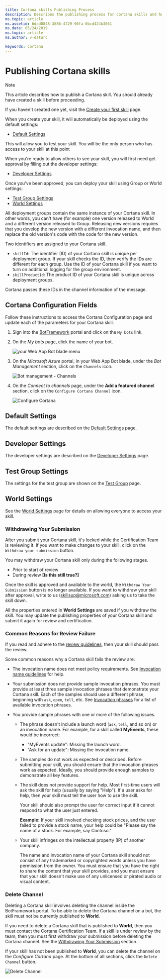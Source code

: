 ```yaml
---
title: Cortana skills Publishing Process
description: Describes the publishing process for Cortana skills and how to deploy skills to self, group, and world. 
ms.topic: article
ms.assetid: 6dad0848-3886-4729-90fa-0bcd424b3561
ms.date: 05/24/2019
ms.topic: article
ms.author: v-daturc

keywords: cortana
---
```


# Publishing Cortana skills

>[!NOTE]
> This article describes how to publish a Cortana skill. You should already have created a skill before proceeding.
>
> If you haven't created one yet, visit the [Create your first skill](./get-started.md) page.

When you create your skill, it will automatically be deployed using the default settings:

* [Default Settings](#default-settings)

This will allow you to test your skill. You will be the only person who has access to your skill at this point

When you're ready to allow others to see your skill, you will first need get approval by filling out the developer settings:

* [Developer Settings](#developer-settings)

Once you've been approved, you can deploy your skill using Group or World settings:

* [Test Group Settings](#test-group-settings)
* [World Settings](#world-settings)

All deployment groups contain the same instance of your Cortana skill. In other words, you can't have (for example) one version released to World and a different version released to Group. Releasing new versions requires that you develop the new version with a different invocation name, and then replace the old version's code with the code for the new version.

Two identifiers are assigned to your Cortana skill.

* `skillId`:  The identifier (ID) of your Cortana skill is unique per deployment group. If your skill checks the ID, then verify the IDs are different for each group. Use the ID of your Cortana skill if you want to turn on additional logging for the group environment.
* `skillProductId`: The product ID of your Cortana skill is unique across deployment groups.

Cortana passes these IDs in the channel information of the message.

## Cortana Configuration Fields

Follow these instructions to access the Cortana Configuration page and update each of the parameters for your Cortana skill.

1. Sign into the [BotFramework](https://dev.botframework.com) portal and click on the `My bots` link.

1. On the *My bots* page, click the name of your bot.

    ![your Web App Bot blade menu](../media/images/my-bots-page.png)

1. On the *Microsoft Azure* portal, in your Web App Bot blade, under the *Bot Management* section, click on the `Channels` icon.

    ![Bot management - Channels](../media/images/bot_management-channels.png)

1. On the *Connect to channels* page, under the **Add a featured channel** section, click on the `Configure Cortana Channel` icon.

    ![Configure Cortana](../media/images/configure_cortana.png)

## Default Settings

The default settings are described on the [Default Settings](./pub-default-settings.md) page.

## Developer Settings

The developer settings are described on the [Developer Settings](./pub-developer-settings.md) page.

## Test Group Settings

The settings for the test group are shown on the [Test Group](./pub-test-settings.md) page.

## World Settings

See the [World Settings](./pub-world-settings.md) page for details on allowing everyone to access your skill.

### Withdrawing Your Submission

After you submit your Cortana skill, it's locked while the Certification Team is reviewing it. If you want to make changes to your skill, click on the `Withdraw your submission` button.

You may withdraw your Cortana skill only during the following stages.

* Prior to start of review
* During review **[Is this still true?]**

Once the skill is approved and available to the world, the `Withdraw Your Submission` button is no longer available. If you want to withdraw your skill after approval, write to us (skillsup@microsoft.com) asking us to take the skill down.

All the properties entered in **World Settings** are saved if you withdraw the skill. You may update the publishing properties of your Cortana skill and submit it again for review and certification.

### Common Reasons for Review Failure

If you read and adhere to the [review guidelines](./skill-review-guidelines.md), then your skill should pass the review.

Some common reasons why a Cortana skill fails the review are:

* The invocation name does not meet policy requirements. See [Invocation name guidelines](https://docs.microsoft.com/en-us/cortana/skills/cortana-invocation-guidelines) for help.

* Your submission does not provide sample invocation phrases.  You must provide at least three sample invocation phrases that demonstrate your Cortana skill. Each of the samples should use a different phrase, beginning with `ask`, `open`, `tell`, etc. See [Invocation phrases](https://docs.microsoft.com/en-us/cortana/skills/cortana-invocation-guidelines#invocation-phrases) for a list of available invocation phrases.

* You provide sample phrases with one or more of the following issues.

  * The phrase doesn't include a launch word (`ask`, `tell`, and so on) or an invocation name. For example, for a skill called **MyEvents**, these would be incorrect:

      * "MyEvents update": Missing the launch word.
      * "Ask for an update": Missing the invocation name.

  * The samples do not work as expected or described. Before submitting your skill, you should ensure that the invocation phrases work as expected. Ideally, you should provide enough samples to demonstrate all key features.
  
  * The skill does not provide support for help. Most first-time users will ask the skill for help (usually by saying "Help"). If a user asks for help, then your skill must tell the user how to use the skill.
  
      Your skill should also prompt the user for correct input if it cannot respond to what the user just entered.
  
      **Example:** If your skill involved checking stock prices, and the user failed to provide a stock name, your help could be "Please say the name of a stock. For example, say Contoso."
  
  * Your skill infringes on the intellectual property (IP) of another company.
  
      The name and invocation name of your Cortana skill should not consist of any trademarked or copyrighted words unless you have permission from the owner. You must ensure that you have the right to share the content that your skill provides, and you must ensure that your skill doesn't make use of any unlicensed or pirated audio or visual content.

### Delete Channel

Deleting a Cortana skill involves deleting the channel inside the BotFramework portal.  To be able to delete the Cortana channel on a bot, the skill must not be currently published to **World**.

If you need to delete a Cortana skill that is published to **World**, then you must contact the Cortana Certification Team. If a skill is under review by the team, then you must first withdraw your submission before deleting the Cortana channel. See the [Withdrawing Your Submission](#withdrawing-your-submission) section.

If your skill has not been published to **World**, you can delete the channel on the *Configure Cortana* page. At the bottom of all sections, click the `Delete Channel` button.

![Delete Channel](../media/images/delete_channel.png)
